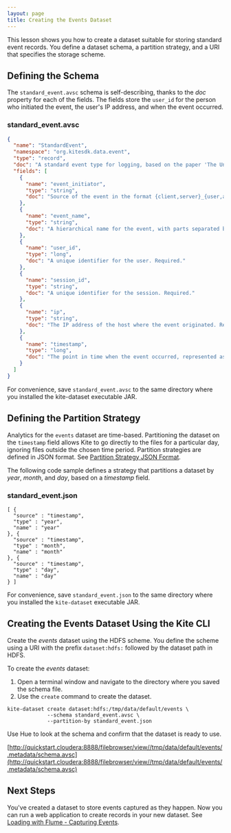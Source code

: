 ```yaml
---
layout: page
title: Creating the Events Dataset
---
```


This lesson shows you how to create a dataset suitable for storing standard event records. You define a dataset schema, a partition strategy, and a URI that specifies the storage scheme.

## Defining the Schema

The `standard_event.avsc` schema is self-describing, thanks to the _doc_ property for each of the fields. The fields store the `user_id` for the person who initiated the event, the user's IP address, and when the event occurred.

### standard_event.avsc

```JSON
{
  "name": "StandardEvent",
  "namespace": "org.kitesdk.data.event",
  "type": "record",
  "doc": "A standard event type for logging, based on the paper 'The Unified Logging Infrastructure for Data Analytics at Twitter' by Lee et al, http://vldb.org/pvldb/vol5/p1771_georgelee_vldb2012.pdf",
  "fields": [
    {
      "name": "event_initiator",
      "type": "string",
      "doc": "Source of the event in the format {client,server}_{user,app}; for example, 'client_user'. Required."
    },
    {
      "name": "event_name",
      "type": "string",
      "doc": "A hierarchical name for the event, with parts separated by ':'. Required."
    },
    {
      "name": "user_id",
      "type": "long",
      "doc": "A unique identifier for the user. Required."
    },
    {
      "name": "session_id",
      "type": "string",
      "doc": "A unique identifier for the session. Required."
    },
    {
      "name": "ip",
      "type": "string",
      "doc": "The IP address of the host where the event originated. Required."
    },
    {
      "name": "timestamp",
      "type": "long",
      "doc": "The point in time when the event occurred, represented as the number of milliseconds since January 1, 1970, 00:00:00 GMT. Required."
    }
  ]
}
```

For convenience, save `standard_event.avsc` to the same directory where you installed the kite-dataset executable JAR.

## Defining the Partition Strategy

Analytics for the `events` dataset are time-based. Partitioning the dataset on the `timestamp` field allows Kite to go directly to the files for a particular day, ignoring files outside the chosen time period. Partition strategies are defined in JSON format. See [Partition Strategy JSON Format][partition-strategies].

The following code sample defines a strategy that partitions a dataset by _year_, _month_, and _day_, based on a _timestamp_ field.

### standard_event.json

```
[ {
  "source" : "timestamp",
  "type" : "year",
  "name" : "year"
}, {
  "source" : "timestamp",
  "type" : "month",
  "name" : "month"
}, {
  "source" : "timestamp",
  "type" : "day",
  "name" : "day"
} ]
```

For convenience, save `standard_event.json` to the same directory where you installed the `kite-dataset` executable JAR.

[partition-strategies]:{{site.baseurl}}/Partition-Strategy-Format.html

## Creating the Events Dataset Using the Kite CLI

Create the _events_ dataset using the HDFS scheme. You define the scheme using a URI with the prefix `dataset:hdfs:` followed by the dataset path in HDFS.

To create the _events_ dataset:

1. Open a terminal window and navigate to the directory where you saved the schema file.
1. Use the `create` command to create the dataset.

```
kite-dataset create dataset:hdfs:/tmp/data/default/events \
             --schema standard_event.avsc \
             --partition-by standard_event.json
```

Use Hue to look at the schema and confirm that the dataset is ready to use.

[http://quickstart.cloudera:8888/filebrowser/view//tmp/data/default/events/.metadata/schema.avsc](http://quickstart.cloudera:8888/filebrowser/view//tmp/data/default/events/.metadata/schema.avsc)

## Next Steps

You've created a dataset to store events captured as they happen. Now you can run a web application to create records in your new dataset. See [Loading with Flume - Capturing Events][capture-events].

[capture-events]:{{site.baseurl}}/flume-capture-events.html